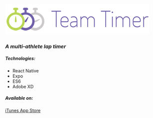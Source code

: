 # ![alt text](https://github.com/JohnDHamm/team-timer-RN/raw/master/teamTimerBasic_logo.png "Team Timer Basic")

### _A multi-athlete lap timer_

##### _Technologies:_

- React Native
- Expo
- ES6
- Adobe XD

##### _Available on:_

[iTunes App Store](https://itunes.apple.com/us/app/team-timer-basic/id1458017363?mt=8)
